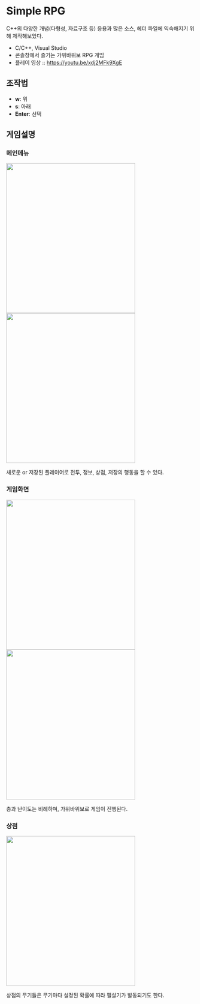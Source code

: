 # Simple RPG
C++의 다양한 개념(다형성, 자료구조 등) 응용과 많은 소스, 헤더 파일에 익숙해지기 위해 제작해보았다.
- C/C++, Visual Studio  
- 콘솔창에서 즐기는 가위바위보 RPG 게임
- 플레이 영상 :: https://youtu.be/xdj2MFk9XgE

## 조작법
- **w**: 위  
- **s**: 아래  
- **Enter**: 선택
## 게임설명

### 메인메뉴
<img src="https://github.com/Bognoeym/Simple-RPG/assets/66179481/e7dbefe6-ca27-4c0c-9f30-d36393ea1aed" width="343.6" height="400"/>
<img src="https://github.com/Bognoeym/Simple-RPG/assets/66179481/3b02d396-365e-4517-8384-46de12033b39" width="343.6" height="400"/>  

새로운 or 저장된 플레이어로 전투, 정보, 상점, 저장의 행동을 할 수 있다.

### 게임화면
<img src="https://github.com/Bognoeym/Simple-RPG/assets/66179481/047922b3-1033-4e15-83b7-27c3095515a1" width="343.6" height="400"/>
<img src="https://github.com/Bognoeym/Simple-RPG/assets/66179481/1ec53581-df19-4f3a-9a51-20e1af9f1fb6" width="343.6" height="400"/>   

층과 난이도는 비례하며, 가위바위보로 게임이 진행된다.

### 상점
<img src="https://github.com/Bognoeym/Simple-RPG/assets/66179481/d3bb6784-8d5c-4e95-9e8e-6a9b8ab2f561" width="343.6" height="400"/>  

상점의 무기들은 무기마다 설정된 확률에 따라 필살기가 발동되기도 한다.
